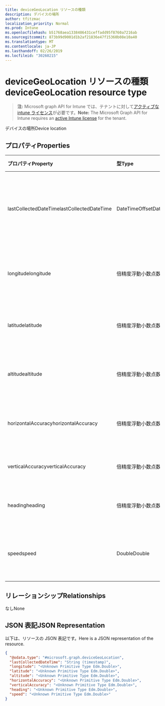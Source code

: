 ```yaml
---
title: deviceGeoLocation リソースの種類
description: デバイスの場所
author: tfitzmac
localization_priority: Normal
ms.prod: Intune
ms.openlocfilehash: b51768aea1338486431ceffadd95f8760a7216ab
ms.sourcegitcommit: 873b99d9001d1b2af21836e47f15360b08e10a40
ms.translationtype: MT
ms.contentlocale: ja-JP
ms.lasthandoff: 02/26/2019
ms.locfileid: "30260215"
---
```

# <a name="devicegeolocation-resource-type"></a><span data-ttu-id="092d2-103">deviceGeoLocation リソースの種類</span><span class="sxs-lookup"><span data-stu-id="092d2-103">deviceGeoLocation resource type</span></span>

> <span data-ttu-id="092d2-104">**注:** Microsoft graph API for Intune では、テナントに対して[アクティブな intune ライセンス](https://go.microsoft.com/fwlink/?linkid=839381)が必要です。</span><span class="sxs-lookup"><span data-stu-id="092d2-104">**Note:** The Microsoft Graph API for Intune requires an [active Intune license](https://go.microsoft.com/fwlink/?linkid=839381) for the tenant.</span></span>

<span data-ttu-id="092d2-105">デバイスの場所</span><span class="sxs-lookup"><span data-stu-id="092d2-105">Device location</span></span>

## <a name="properties"></a><span data-ttu-id="092d2-106">プロパティ</span><span class="sxs-lookup"><span data-stu-id="092d2-106">Properties</span></span>
|<span data-ttu-id="092d2-107">プロパティ</span><span class="sxs-lookup"><span data-stu-id="092d2-107">Property</span></span>|<span data-ttu-id="092d2-108">型</span><span class="sxs-lookup"><span data-stu-id="092d2-108">Type</span></span>|<span data-ttu-id="092d2-109">説明</span><span class="sxs-lookup"><span data-stu-id="092d2-109">Description</span></span>|
|:---|:---|:---|
|<span data-ttu-id="092d2-110">lastCollectedDateTime</span><span class="sxs-lookup"><span data-stu-id="092d2-110">lastCollectedDateTime</span></span>|<span data-ttu-id="092d2-111">DateTimeOffset</span><span class="sxs-lookup"><span data-stu-id="092d2-111">DateTimeOffset</span></span>|<span data-ttu-id="092d2-112">場所が記録された、UTC を基準とする時刻</span><span class="sxs-lookup"><span data-stu-id="092d2-112">Time at which location was recorded, relative to UTC</span></span>|
|<span data-ttu-id="092d2-113">longitude</span><span class="sxs-lookup"><span data-stu-id="092d2-113">longitude</span></span>|<span data-ttu-id="092d2-114">倍精度浮動小数点数</span><span class="sxs-lookup"><span data-stu-id="092d2-114">Double</span></span>|<span data-ttu-id="092d2-115">デバイスの場所の経度座標</span><span class="sxs-lookup"><span data-stu-id="092d2-115">Longitude coordinate of the device's location</span></span>|
|<span data-ttu-id="092d2-116">latitude</span><span class="sxs-lookup"><span data-stu-id="092d2-116">latitude</span></span>|<span data-ttu-id="092d2-117">倍精度浮動小数点数</span><span class="sxs-lookup"><span data-stu-id="092d2-117">Double</span></span>|<span data-ttu-id="092d2-118">デバイスの場所の緯度座標</span><span class="sxs-lookup"><span data-stu-id="092d2-118">Latitude coordinate of the device's location</span></span>|
|<span data-ttu-id="092d2-119">altitude</span><span class="sxs-lookup"><span data-stu-id="092d2-119">altitude</span></span>|<span data-ttu-id="092d2-120">倍精度浮動小数点数</span><span class="sxs-lookup"><span data-stu-id="092d2-120">Double</span></span>|<span data-ttu-id="092d2-121">海抜標高 (メートル単位)</span><span class="sxs-lookup"><span data-stu-id="092d2-121">Altitude, given in meters above sea level</span></span>|
|<span data-ttu-id="092d2-122">horizontalAccuracy</span><span class="sxs-lookup"><span data-stu-id="092d2-122">horizontalAccuracy</span></span>|<span data-ttu-id="092d2-123">倍精度浮動小数点数</span><span class="sxs-lookup"><span data-stu-id="092d2-123">Double</span></span>|<span data-ttu-id="092d2-124">経度と緯度の精度 (メートル単位)</span><span class="sxs-lookup"><span data-stu-id="092d2-124">Accuracy of longitude and latitude in meters</span></span>|
|<span data-ttu-id="092d2-125">verticalAccuracy</span><span class="sxs-lookup"><span data-stu-id="092d2-125">verticalAccuracy</span></span>|<span data-ttu-id="092d2-126">倍精度浮動小数点数</span><span class="sxs-lookup"><span data-stu-id="092d2-126">Double</span></span>|<span data-ttu-id="092d2-127">標高の精度 (メートル単位)</span><span class="sxs-lookup"><span data-stu-id="092d2-127">Accuracy of altitude in meters</span></span>|
|<span data-ttu-id="092d2-128">heading</span><span class="sxs-lookup"><span data-stu-id="092d2-128">heading</span></span>|<span data-ttu-id="092d2-129">倍精度浮動小数点数</span><span class="sxs-lookup"><span data-stu-id="092d2-129">Double</span></span>|<span data-ttu-id="092d2-130">真北を基準とする方角</span><span class="sxs-lookup"><span data-stu-id="092d2-130">Heading in degrees from true north</span></span>|
|<span data-ttu-id="092d2-131">speed</span><span class="sxs-lookup"><span data-stu-id="092d2-131">speed</span></span>|<span data-ttu-id="092d2-132">Double</span><span class="sxs-lookup"><span data-stu-id="092d2-132">Double</span></span>|<span data-ttu-id="092d2-133">デバイスの移動速度 (m/秒)</span><span class="sxs-lookup"><span data-stu-id="092d2-133">Speed the device is traveling in meters per second</span></span>|

## <a name="relationships"></a><span data-ttu-id="092d2-134">リレーションシップ</span><span class="sxs-lookup"><span data-stu-id="092d2-134">Relationships</span></span>
<span data-ttu-id="092d2-135">なし</span><span class="sxs-lookup"><span data-stu-id="092d2-135">None</span></span>

## <a name="json-representation"></a><span data-ttu-id="092d2-136">JSON 表記</span><span class="sxs-lookup"><span data-stu-id="092d2-136">JSON Representation</span></span>
<span data-ttu-id="092d2-137">以下は、リソースの JSON 表記です。</span><span class="sxs-lookup"><span data-stu-id="092d2-137">Here is a JSON representation of the resource.</span></span>
<!-- {
  "blockType": "resource",
  "@odata.type": "microsoft.graph.deviceGeoLocation"
}
-->
``` json
{
  "@odata.type": "#microsoft.graph.deviceGeoLocation",
  "lastCollectedDateTime": "String (timestamp)",
  "longitude": "<Unknown Primitive Type Edm.Double>",
  "latitude": "<Unknown Primitive Type Edm.Double>",
  "altitude": "<Unknown Primitive Type Edm.Double>",
  "horizontalAccuracy": "<Unknown Primitive Type Edm.Double>",
  "verticalAccuracy": "<Unknown Primitive Type Edm.Double>",
  "heading": "<Unknown Primitive Type Edm.Double>",
  "speed": "<Unknown Primitive Type Edm.Double>"
}
```



